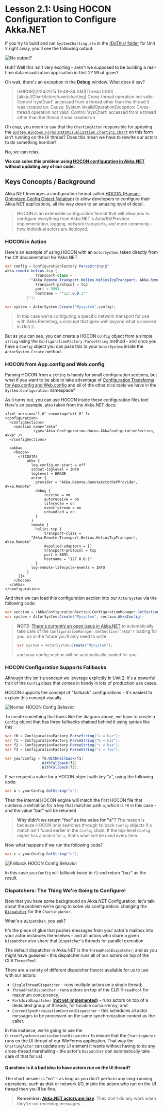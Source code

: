 # Lesson 2.1: Using HOCON Configuration to Configure Akka.NET

If you try to build and run `SystemCharting.sln` in the [/DoThis/ folder](../DoThis/) for Unit 2 right away, you'll see the following output:

![No output?](images/dothis-failed-run.png)

Huh? Well this isn't very exciting - aren't we supposed to be building a real-time data visualization application in Unit 2? What gives?

Oh wait, there's an exception in the **Debug** window. What does it say?

> [ERROR][2/24/2015 11-48-34 AM][Thread 0010][akka://ChartActors/user/charting] Cross-thread operation not valid: Control 'sysChart' accessed from a thread other than the thread it was created on.
Cause: System.InvalidOperationException: Cross-thread operation not valid: Control 'sysChart' accessed from a thread other than the thread it was created on.

Oh crap, you mean to say that the `ChartingActor` responsible for updating the [`System.Windows.Forms.DataVisualization.Charting.Chart`](https://msdn.microsoft.com/en-us/library/system.windows.forms.datavisualization.charting.chart.aspx) on this form isn't running on the UI thread? Does this mean we have to rewrite our actors to do something horrible?

No, we can relax. 

**We can solve this problem using [HOCON configuration in Akka.NET](http://getakka.net/wiki/Configuration) without updating any of our code.**

## Keys Concepts / Background

Akka.NET leverages a configuration format called [HOCON (Human-Optimized Config Object Notation)](http://getakka.net/wiki/HOCON) to allow developers to configure their Akka.NET applications, all the way down to an amazing level of detail.

> HOCON is an extensible configuration format that will allow you to configure everything from Akka.NET's ActorRefProvider implementation, logging, network transports, and more commonly - how individual actors are deployed.

### HOCON in Action

Here's an example of using HOCON with an `ActorSystem`, taken directly from the C# documentation for Akka.NET:

```csharp
var config = ConfigurationFactory.ParseString(@"
akka.remote.helios.tcp {
              transport-class = 
           ""Akka.Remote.Transport.Helios.HeliosTcpTransport, Akka.Remote""
              transport-protocol = tcp
              port = 8091
              hostname = ""127.0.0.1""
          }");

var system = ActorSystem.Create("Mysystem",config);
```

> In this case we're configuring a specific network transport for use with Akka.Remoting, a concept that goes well beyond what's covered in Unit 2. 

But as you can see, you can create a HOCON `Config` object from a simple `string` using the `ConfigurationFactory.ParseString` method - and once you have a `Config` object you can pass this to your `ActorSystem` inside the `ActorSystem.Create` method.

### HOCON from App.config and Web.config
Parsing HOCON from a `string` is handy for small configuration sections, but what if you want to be able to take advantage of [Configuration Transforms for App.config and Web.config](https://msdn.microsoft.com/en-us/library/dd465326.aspx) and all of the other nice tools we have in the `System.Configuration` namespace?

As it turns out, you can use HOCON inside these configuration files too! Here's an example, also taken from the Akka.NET docs:

````
<?xml version="1.0" encoding="utf-8" ?>
<configuration>
  <configSections>
    <section name="akka" 
             type="Akka.Configuration.Hocon.AkkaConfigurationSection, Akka" />
  </configSections>

  <akka>
    <hocon>
      <![CDATA[
          akka {
            log-config-on-start = off
            stdout-loglevel = INFO
            loglevel = ERROR
            actor {
              provider = "Akka.Remote.RemoteActorRefProvider, Akka.Remote"
              debug {
                  receive = on
                  autoreceive = on
                  lifecycle = on
                  event-stream = on
                  unhandled = on
              }
            }
            remote {
              helios.tcp {
                  transport-class = 
            "Akka.Remote.Transport.Helios.HeliosTcpTransport, Akka.Remote"
                  #applied-adapters = []
                  transport-protocol = tcp
                  port = 8091
                  hostname = "127.0.0.1"
              }
            log-remote-lifecycle-events = INFO
          }
      ]]>
    </hocon>
  </akka>
</configuration>
````

And then we can load this configuration section into our `ActorSystem` via the following code:

```csharp
var section = (AkkaConfigurationSection)ConfigurationManager.GetSection("akka");
var system = ActorSystem.Create("Mysystem", section.AkkaConfig);
```

> **NOTE:** [There's currently an open issue in Akka.NET](https://github.com/akkadotnet/akka.net/issues/671) to automatically take care of the `ConfigurationManager.GetSection("akka")` loading for you, so in the future you'll only need to write
> 
> ```csharp
> var system = ActorSystem.Create("Mysystem");
> ```
> 
> and your config section will be automatically loaded for you.

### HOCON Configuration Supports Fallbacks

Although this isn't a concept we leverage explicitly in Unit 2, it's a powerful trait of the `Config` class that comes in handy in lots of production use cases.

HOCON supports the concept of "fallback" configurations - it's easiest to explain this concept visually.

![Normal HOCON Config Behavior](images/hocon-config-normally.gif)

To create something that looks like the diagram above, we have to create a `Config` object that has three fallbacks chained behind it using syntax like this:

```csharp
var f0 = ConfigurationFactory.ParseString("a = bar");
var f1 = ConfigurationFactory.ParseString("b = biz");
var f2 = ConfigurationFactory.ParseString("c = baz");
var f3 = ConfigurationFactory.ParseString("a = foo");

var yourConfig = f0.WithFallback(f1)
				.WithFallback(f2)
				.WithFallback(f3);
```

If we request a value for a HOCON object with key "a", using the following code:

```csharp
var a = yourConfig.GetString("a");
```

Then the internal HOCON engine will match the first HOCON file that contains a definition for a key that matches path `a`, which is `f0` in this case - and the value "bar" will be returned.

> **Why didn't we return "foo" as the value for "a"?**  The reason is because HOCON only searches through fallback `Config` objects if a match isn't found earlier in the `Config` chain. If the top-level `Config` object has a match for `a`, that's what will be used every time.

Now what happens if we run the following code?

```csharp
var c = yourConfig.GetString("c");
```

![Fallback HOCON Config Behavior](images/hocon-config-fallbacks.gif)

In this case `yourConfig` will fallback twice to `f2` and return "baz" as the result.

### Dispatchers: The Thing We're Going to Configure!

Now that you have some background on Akka.NET Configuration, let's talk about the problem we're going to solve via configuration: changing the [`Dispatcher`](http://getakka.net/wiki/Dispatchers) for the `ChartingActor`.

What's a `Dispatcher`, you ask?

It's the piece of glue that pushes messages from your actor's mailbox into your actor instances themselves - and all actors who share a given `Dispatcher` also share that `Dispatcher`'s threads for parallel execution.

The default dispatcher in Akka.NET is the `ThreadPoolDispatcher`, and as you might have guessed - this dispatcher runs all of our actors on top of the CLR `ThreadPool`.

There are a variety of different dispatcher flavors available for us to use with our actors:

* `SingleThreadDispatcher` - runs multiple actors on a single thread;
* `ThreadPoolDispatcher` - runs actors on top of the CLR `ThreadPool` for maximum concurrency;
* `ForkJoinDispatcher` (**[not yet implemented](https://github.com/akkadotnet/akka.net/issues/675)**) - runs actors on top of a dedicated group of threads, for tunable concurrency; and
* `CurrentSynchronizationContextDispatcher` - this schedules all actor messages to be processed on the same synchronization context as the caller.

In this instance, we're going to use the `CurrentSynchronizationContextDispatcher` to ensure that the `ChartingActor` runs on the UI thread of our WinForms application. That way the `ChartingActor` can update any UI element it wants without having to do any cross-thread marshalling - the actor's `Dispatcher` can automatically take care of that for us!

#### Question: is it a bad idea to have actors run on the UI thread?

The short answer is "no" - as long as you don't perform any long-running operations, such as disk or network I/O, inside the actors who run on the UI thread then you'll be fine.

> **Remember: [Akka.NET actors are lazy](http://petabridge.com/blog/akkadotnet-what-is-an-actor/)**. They don't do any work when they're not receiving messages.